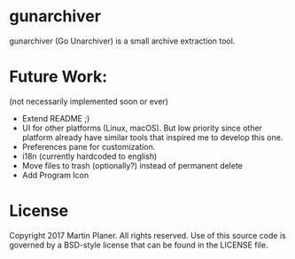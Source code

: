 # gunarchiver

gunarchiver (Go Unarchiver) is a small archive extraction tool.

# Future Work:

(not necessarily implemented soon or ever)

- Extend README ;)
- UI for other platforms (Linux, macOS). But low priority since other platform already have similar tools that inspired me to develop this one.
- Preferences pane for customization.
- i18n (currently hardcoded to english)
- Move files to trash (optionally?) instead of permanent delete
- Add Program Icon

# License

Copyright 2017 Martin Planer. All rights reserved.
Use of this source code is governed by a BSD-style
license that can be found in the LICENSE file.
